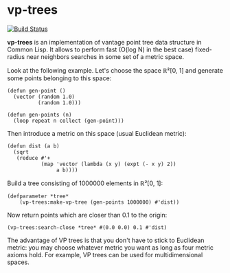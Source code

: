 vp-trees
========
[![Build Status](https://api.cirrus-ci.com/github/shamazmazum/vp-trees.svg)](https://cirrus-ci.com/github/shamazmazum/vp-trees)

**vp-trees** is an implementation of vantage point tree data structure
in Common Lisp. It allows to perform fast (O(log N) in the best case)
fixed-radius near neighbors searches in some set of a metric space.

Look at the following example. Let's choose the space ℝ²[0, 1] and
generate some points belonging to this space:
~~~~
(defun gen-point ()
  (vector (random 1.0)
          (random 1.0)))

(defun gen-points (n)
  (loop repeat n collect (gen-point)))
~~~~

Then introduce a metric on this space (usual Euclidean metric):
~~~~
(defun dist (a b)
  (sqrt
   (reduce #'+
           (map 'vector (lambda (x y) (expt (- x y) 2))
                a b))))
~~~~

Build a tree consisting of 1000000 elements in ℝ²[0, 1]:
~~~~
(defparameter *tree*
    (vp-trees:make-vp-tree (gen-points 1000000) #'dist))
~~~~

Now return points which are closer than 0.1 to the origin:
~~~~
(vp-trees:search-close *tree* #(0.0 0.0) 0.1 #'dist)
~~~~

The advantage of VP trees is that you don't have to stick to Euclidean
metric: you may choose whatever metric you want as long as four
metric axioms hold. For example, VP trees can be used for
multidimensional spaces.
